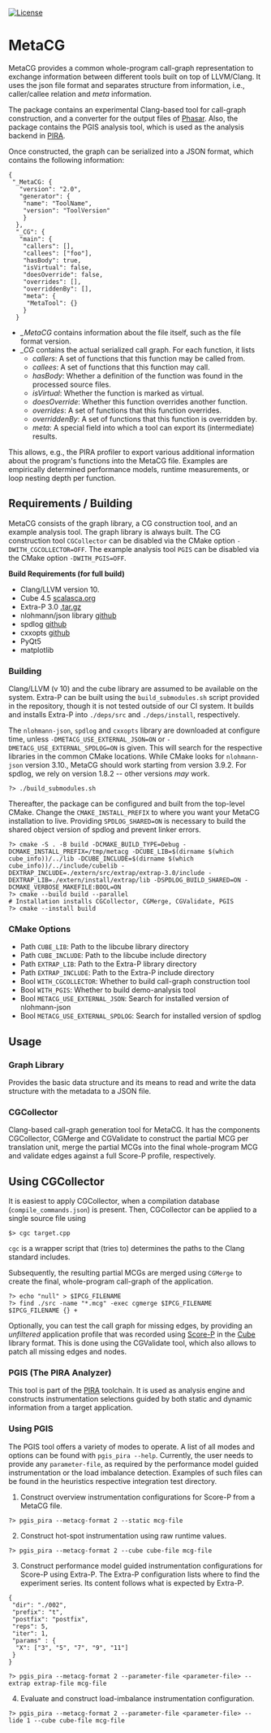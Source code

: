 [![License](https://img.shields.io/badge/License-BSD%203--Clause-blue.svg)](https://opensource.org/licenses/BSD-3-Clause)

# MetaCG

MetaCG provides a common whole-program call-graph representation to exchange information between different tools built on top of LLVM/Clang.
It uses the json file format and separates structure from information, i.e., caller/callee relation and *meta* information.

The package contains an experimental Clang-based tool for call-graph construction, and a converter for the output files of [Phasar](https://github.com/secure-software-engineering/phasar).
Also, the package contains the PGIS analysis tool, which is used as the analysis backend in [PIRA](https://github.com/tudasc/pira).

Once constructed, the graph can be serialized into a JSON format, which contains the following information:

```{.json}
{
 "_MetaCG: {
   "version": "2.0",
   "generator": {
    "name": "ToolName",
    "version": "ToolVersion"
    }
  },
  "_CG": {
   "main": {
    "callers": [],
    "callees": ["foo"],
    "hasBody": true,
    "isVirtual": false,
    "doesOverride": false,
    "overrides": [],
    "overriddenBy": [],
    "meta": {
     "MetaTool": {}
    }
  }
```

- *_MetaCG* contains information about the file itself, such as the file format version.
- *_CG* contains the actual serialized call graph. For each function, it lists
  - *callers*: A set of functions that this function may be called from.
  - *callees*: A set of functions that this function may call.
  - *hasBody*: Whether a definition of the function was found in the processed source files.
  - *isVirtual*: Whether the function is marked as virtual.
  - *doesOverride*: Whether this function overrides another function.
  - *overrides*: A set of functions that this function overrides.
  - *overriddenBy*: A set of functions that this function is overridden by.
  - *meta*: A special field into which a tool can export its (intermediate) results.

This allows, e.g., the PIRA profiler to export various additional information about the program's functions into the MetaCG file.
Examples are empirically determined performance models, runtime measurements, or loop nesting depth per function.

## Requirements / Building

MetaCG consists of the graph library, a CG construction tool, and an example analysis tool.
The graph library is always built.
The CG construction tool `CGCollector` can be disabled via the CMake option `-DWITH_CGCOLLECTOR=OFF`.
The example analysis tool `PGIS` can be disabled via the CMake option `-DWITH_PGIS=OFF`.

**Build Requirements (for full build)**
- Clang/LLVM version 10.
- Cube 4.5 [scalasca.org](https://www.scalasca.org/software/cube-4.x/download.html)
- Extra-P 3.0 [.tar.gz](http://apps.fz-juelich.de/scalasca/releases/extra-p/extrap-3.0.tar.gz)
- nlohmann/json library [github](https://github.com/nlohmann/json)
- spdlog [github](https://github.com/gabime/spdlog)
- cxxopts [github](https://github.com/jarro2783/cxxopts)
- PyQt5
- matplotlib

### Building

Clang/LLVM (v 10) and the cube library are assumed to be available on the system.
Extra-P can be built using the `build_submodules.sh` script provided in the repository, though it is not tested outside of our CI system.
It builds and installs Extra-P into `./deps/src` and `./deps/install`, respectively.

The `nlohmann-json`, `spdlog` and `cxxopts` library are downloaded at configure time, unless `-DMETACG_USE_EXTERNAL_JSON=ON` or `-DMETACG_USE_EXTERNAL_SPDLOG=ON` is given.
This will search for the respective libraries in the common CMake locations.
While CMake looks for `nlohmann-json` version 3.10., MetaCG should work starting from version 3.9.2.
For spdlog, we rely on version 1.8.2 -- other versions *may* work.

```{.sh}
?> ./build_submodules.sh
```

Thereafter, the package can be configured and built from the top-level CMake.
Change the `CMAKE_INSTALL_PREFIX` to where you want your MetaCG installation to live.
Providing `SPDLOG_SHARED=ON` is necessary to build the shared object version of spdlog and prevent linker errors.

```{.sh}
?> cmake -S . -B build -DCMAKE_BUILD_TYPE=Debug -DCMAKE_INSTALL_PREFIX=/tmp/metacg -DCUBE_LIB=$(dirname $(which cube_info))/../lib -DCUBE_INCLUDE=$(dirname $(which cube_info))/../include/cubelib -DEXTRAP_INCLUDE=./extern/src/extrap/extrap-3.0/include -DEXTRAP_LIB=./extern/install/extrap/lib -DSPDLOG_BUILD_SHARED=ON -DCMAKE_VERBOSE_MAKEFILE:BOOL=ON
?> cmake --build build --parallel
# Installation installs CGCollector, CGMerge, CGValidate, PGIS
?> cmake --install build
```

### CMake Options

- Path `CUBE_LIB`: Path to the libcube library directory
- Path `CUBE_INCLUDE`: Path to the libcube include directory
- Path `EXTRAP_LIB`: Path to the Extra-P library directory
- Path `EXTRAP_INCLUDE`: Path to the Extra-P include directory
- Bool `WITH_CGCOLLECTOR`: Whether to build call-graph construction tool
- Bool `WITH_PGIS`: Whether to build demo-analysis tool
- Bool `METACG_USE_EXTERNAL_JSON`: Search for installed version of nlohmann-json
- Bool `METACG_USE_EXTERNAL_SPDLOG`: Search for installed version of spdlog

## Usage

### Graph Library
Provides the basic data structure and its means to read and write the data structure with the metadata to a JSON file.

### CGCollector
Clang-based call-graph generation tool for MetaCG.
It has the components CGCollector, CGMerge and CGValidate to construct the partial MCG per translation unit, merge the partial MCGs into the final whole-program MCG and validate edges against a full Score-P profile, respectively.


## Using CGCollector

It is easiest to apply CGCollector, when a compilation database (`compile_commands.json`) is present.
Then, CGCollector can be applied to a single source file using

```{.sh}
$> cgc target.cpp
```

`cgc` is a wrapper script that (tries to) determines the paths to the Clang standard includes.

Subsequently, the resulting partial MCGs are merged using `CGMerge` to create the final, whole-program call-graph of the application.

```{.sh}
?> echo "null" > $IPCG_FILENAME
?> find ./src -name "*.mcg" -exec cgmerge $IPCG_FILENAME $IPCG_FILENAME {} +
```

Optionally, you can test the call graph for missing edges, by providing an *unfiltered* application profile that was recorded using [Score-P](https://www.vi-hps.org/projects/score-p) in the [Cube](https://www.scalasca.org/scalasca/software/cube-4.x/download.html) library format.
This is done using the CGValidate tool, which also allows to patch all missing edges and nodes.

### PGIS (The PIRA Analyzer)

This tool is part of the [PIRA](https://github.com/tudasc/pira) toolchain.
It is used as analysis engine and constructs instrumentation selections guided by both static and dynamic information from a target application.

### Using PGIS

The PGIS tool offers a variety of modes to operate.
A list of all modes and options can be found with `pgis_pira --help`.
Currently, the user needs to provide any `parameter-file`, as required by the performance model guided instrumentation or the load imbalance detection.
Examples of such files can be found in the heuristics respective integration test directory.


1. Construct overview instrumentation configurations for Score-P from a MetaCG file.

```{.sh}
?> pgis_pira --metacg-format 2 --static mcg-file
```

2. Construct hot-spot instrumentation using raw runtime values.

```{.sh}
?> pgis_pira --metacg-format 2 --cube cube-file mcg-file
```

3. Construct performance model guided instrumentation configurations for Score-P using Extra-P.
The Extra-P configuration lists where to find the experiment series.
Its content follows what is expected by Extra-P.

```{.json}
{
 "dir": "./002",
 "prefix": "t",
 "postfix": "postfix",
 "reps": 5,
 "iter": 1,
 "params" : {
  "X": ["3", "5", "7", "9", "11"]
 }
}
```

```{.sh}
?> pgis_pira --metacg-format 2 --parameter-file <parameter-file> --extrap extrap-file mcg-file
```

4. Evaluate and construct load-imbalance instrumentation configuration.

```{.sh}
?> pgis_pira --metacg-format 2 --parameter-file <parameter-file> --lide 1 --cube cube-file mcg-file
```
